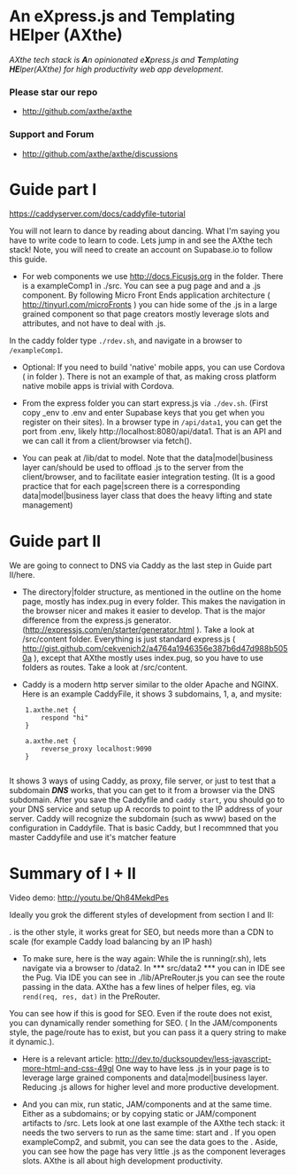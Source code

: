 
# An eXpress.js and Templating HElper (AXthe)
<i>AXthe tech stack is <b>A</b>n opinionated e<b>X</b>press.js and <b>T</b>emplating <b>HE</b>lper(AXthe) for high productivity web app development</i>.

### Please star our repo
- http://github.com/axthe/axthe

### Support and Forum
- http://github.com/axthe/axthe/discussions

# Guide part I

https://caddyserver.com/docs/caddyfile-tutorial

You will not learn to dance by reading about dancing. What I'm saying you have to write code to learn to code. Lets jump in and see the AXthe tech stack!
Note, you will need to create an account on Supabase.io to follow this guide.

- For web components we use http://docs.Ficusjs.org in the  folder. There is a exampleComp1 in  ./src. You can see a pug page and and a .js component. By following Micro Front Ends application architecture ( http://tinyurl.com/microFronts ) you can hide some of the .js in a large grained component so that page creators mostly leverage slots and attributes, and not have to deal with .js. 

In the caddy folder type ```./rdev.sh```, and navigate in a browser to ```/exampleComp1```.

- Optional: If you need to build 'native' mobile apps, you can use Cordova ( in  folder ). There is not an example of that, as making cross platform native mobile apps is trivial with Cordova.
 
- From the express folder you can start express.js via ```./dev.sh```. (First copy _env to .env and enter Supabase keys that you get when you register on their sites). In a browser type in ```/api/data1```, you can get the port from .env, likely http://localhost:8080/api/data1. That is an API and we can call it from a client/browser via fetch().

- You can peak at /lib/dat to model. Note that the data|model|business layer can/should be used to offload .js to the server from the client/browser, and to facilitate easier integration testing. (It is a good practice that for each page|screen there is a corresponding data|model|business layer class that does the heavy lifting and state management)

# Guide part II

We are going to connect to DNS via Caddy as the last step in Guide part II/here.

- The directory|folder structure, as mentioned in the outline on the home page, mostly has index.pug in every folder. This makes the navigation in the browser nicer and makes it easier to develop. That is the major difference from the express.js generator. (http://expressjs.com/en/starter/generator.html ). Take a look at /src/content folder. Everything  is just standard express.js (
http://gist.github.com/cekvenich2/a4764a1946356e387b6d47d988b5050a ), except that AXthe mostly uses index.pug, so you have to use folders as routes. Take a look at /src/content.

- Caddy is a modern http server similar to the older Apache and NGINX. Here is an example CaddyFile, it shows 3 subdomains, 1, a, and mysite:
 
```
	1.axthe.net {
		respond "hi"
	}
 
	a.axthe.net {
		reverse_proxy localhost:9090
	}
 
```
 
It shows 3 ways of using Caddy, as proxy, file server, or just to test that a subdomain ***DNS*** works, that you can get to it from a browser via the DNS subdomain. After you save the Caddyfile and ```caddy start```, you should go to your DNS service and setup up A records to point to the IP address of your server. Caddy will recognize the subdomain (such as www) based on the configuration in Caddyfile. That is basic Caddy, but I recommned that you master Caddyfile and use it's matcher feature
 
# Summary of I + II

Video demo: http://youtu.be/Qh84MekdPes

Ideally you grok the different styles of development from section I and II:

.  is the other style, it works great for SEO, but needs more than a CDN to scale (for example Caddy load balancing by an IP hash)
 
- To make sure, here is the  way again: While the  is running(r.sh), lets navigate via a browser to /data2. In *** src/data2 *** you can in IDE see the Pug. Via IDE you can see in ./lib/APreRouter.js you can see the route passing in the data. AXthe has a few lines of helper files, eg.  via ```rend(req, res, dat)``` in the PreRouter.

You can see how if this is good for SEO. Even if the route does not exist, you can dynamically render something for SEO. ( In the JAM/components style, the page/route has to exist, but you can pass it a query string to make it dynamic.).

- Here is a relevant article: http://dev.to/ducksoupdev/less-javascript-more-html-and-css-49gl
One way to have less .js in your page is to leverage large grained components and data|model|business layer. Reducing .js allows for higher level and more productive development.

- And you can mix, run static, JAM/components and  at the same time. Either as a subdomains; or by copying static or JAM/component artifacts to /src. Lets look at one last example of the AXthe tech stack:  it needs the two servers to run as the same time: start  and . If you open exampleComp2, and submit, you can see the data goes to the . Aside, you can see how the page has very little .js as the component leverages slots. AXthe is all about high development productivity. 
